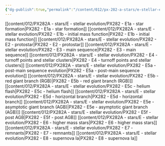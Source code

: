 ```yaml
---
{"dg-publish":true,"permalink":"/content/012/px-282-a-stars/e-stellar-evolution/e-stellar-evolution/","noteIcon":"1","created":"2024-11-25T10:50:32.000+00:00","updated":"2024-12-22T17:10:27.166+00:00"}
---
```


[[content/012/PX282A - stars/E - stellar evolution/PX282 - E1a - star formation\|PX282 - E1a - star formation]]
[[content/012/PX282A - stars/E - stellar evolution/PX282 - E1b - initial mass function\|PX282 - E1b - initial mass function]]
[[content/012/PX282A - stars/E - stellar evolution/PX282 - E2 - protostar\|PX282 - E2 - protostar]]
[[content/012/PX282A - stars/E - stellar evolution/PX282 - E3 - main sequence\|PX282 - E3 - main sequence]]
[[content/012/PX282A - stars/E - stellar evolution/PX282 - E4 - turnoff points and stellar clusters\|PX282 - E4 - turnoff points and stellar clusters]]
[[content/012/PX282A - stars/E - stellar evolution/PX282 - E5a - post-main sequence evolution\|PX282 - E5a - post-main sequence evolution]]
[[content/012/PX282A - stars/E - stellar evolution/PX282 - E5b - red giant branch (RGB)\|PX282 - E5b - red giant branch (RGB)]]
[[content/012/PX282A - stars/E - stellar evolution/PX282 - E5c - helium flash\|PX282 - E5c - helium flash]]
[[content/012/PX282A - stars/E - stellar evolution/PX282 - E5d - horizontal branch\|PX282 - E5d - horizontal branch]]
[[content/012/PX282A - stars/E - stellar evolution/PX282 - E5e - asymptotic giant branch (AGB)\|PX282 - E5e - asymptotic giant branch (AGB)]]
[[content/012/PX282A - stars/E - stellar evolution/PX282 - E5f - post AGB\|PX282 - E5f - post AGB]]
[[content/012/PX282A - stars/E - stellar evolution/PX282 - E6 - higher mass stars\|PX282 - E6 - higher mass stars]]
[[content/012/PX282A - stars/E - stellar evolution/PX282 - E7 - remnants\|PX282 - E7 - remnants]]
[[content/012/PX282A - stars/E - stellar evolution/PX282 - E8 - supernova Ia\|PX282 - E8 - supernova Ia]]
